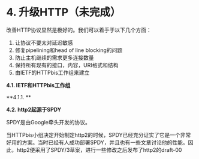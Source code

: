 # 4. 升级HTTP（未完成）

改善HTTP协议显然是极好的。我们可以着手于以下几个方面：

  1. 让协议不要太对延迟敏感
  2. 修复pipelining和head of line blocking的问题
  3. 防止主机继续的需求更多连接数量
  4. 保持所有现有的接口，内容，URI格式和结构
  5. 由IETF的HTTPbis工作组来建立

**4.1. IETF和HTTPbis工作组**

**4.1.1. **

**4.2. http2起源于SPDY**

SPDY是由Google牵头开发的协议。

当HTTPbis小组决定开始制定http2的时候，SPDY已经充分证实了它是一个非常好用的方案。当时已经有人成功部署SPDY，并且也有一些文章讨论他的性能。因此，http2便采用了SPDY/3草案，进行一些修改之后发布了http2的draft-00